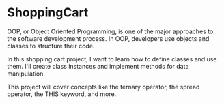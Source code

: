 # ShoppingCart

OOP, or Object Oriented Programming, is one of the major approaches to the software development process. In OOP, developers use objects and classes to structure their code.

In this shopping cart project, I want to learn how to define classes and use them. I'll create class instances and implement methods for data manipulation.

This project will cover concepts like the ternary operator, the spread operator, the THIS keyword, and more.
